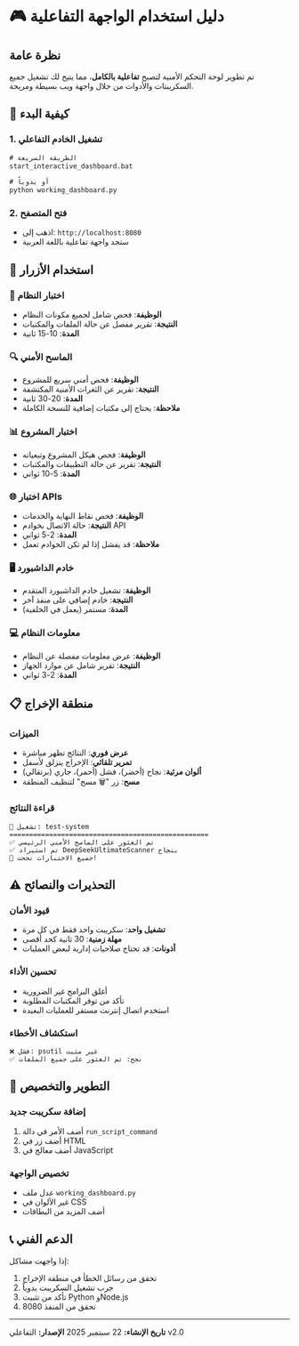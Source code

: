 # 🎮 دليل استخدام الواجهة التفاعلية

## نظرة عامة

تم تطوير لوحة التحكم الأمنية لتصبح **تفاعلية بالكامل**، مما يتيح لك تشغيل جميع السكريبتات والأدوات من خلال واجهة ويب بسيطة ومريحة.

## 🚀 كيفية البدء

### 1. تشغيل الخادم التفاعلي

```cmd
# الطريقة السريعة
start_interactive_dashboard.bat

# أو يدوياً
python working_dashboard.py
```

### 2. فتح المتصفح

- اذهب إلى: `http://localhost:8080`
- ستجد واجهة تفاعلية باللغة العربية

## 🎯 استخدام الأزرار

### 🧪 اختبار النظام

- **الوظيفة**: فحص شامل لجميع مكونات النظام
- **النتيجة**: تقرير مفصل عن حالة الملفات والمكتبات
- **المدة**: 10-15 ثانية

### 🔍 الماسح الأمني

- **الوظيفة**: فحص أمني سريع للمشروع
- **النتيجة**: تقرير عن الثغرات الأمنية المكتشفة
- **المدة**: 20-30 ثانية
- **ملاحظة**: يحتاج إلى مكتبات إضافية للنسخة الكاملة

### 📊 اختبار المشروع

- **الوظيفة**: فحص هيكل المشروع وتبعياته
- **النتيجة**: تقرير عن حالة التطبيقات والمكتبات
- **المدة**: 5-10 ثواني

### 🌐 اختبار APIs

- **الوظيفة**: فحص نقاط النهاية والخدمات
- **النتيجة**: حالة الاتصال بخوادم API
- **المدة**: 2-5 ثواني
- **ملاحظة**: قد يفشل إذا لم تكن الخوادم تعمل

### 🖥️ خادم الداشبورد

- **الوظيفة**: تشغيل خادم الداشبورد المتقدم
- **النتيجة**: خادم إضافي على منفذ آخر
- **المدة**: مستمر (يعمل في الخلفية)

### 💻 معلومات النظام

- **الوظيفة**: عرض معلومات مفصلة عن النظام
- **النتيجة**: تقرير شامل عن موارد الجهاز
- **المدة**: 2-3 ثواني

## 📋 منطقة الإخراج

### الميزات

- **عرض فوري**: النتائج تظهر مباشرة
- **تمرير تلقائي**: الإخراج ينزلق لأسفل
- **ألوان مرئية**: نجاح (أخضر)، فشل (أحمر)، جاري (برتقالي)
- **مسح**: زر "🗑️ مسح" لتنظيف المنطقة

### قراءة النتائج

```
🚀 تشغيل: test-system
==================================================
✅ تم العثور على الماسح الأمني الرئيسي
✅ تم استيراد DeepSeekUltimateScanner بنجاح
🎉 جميع الاختبارات نجحت!
```

## ⚠️ التحذيرات والنصائح

### قيود الأمان

- **تشغيل واحد**: سكريبت واحد فقط في كل مرة
- **مهلة زمنية**: 30 ثانية كحد أقصى
- **أذونات**: قد تحتاج صلاحيات إدارية لبعض العمليات

### تحسين الأداء

- أغلق البرامج غير الضرورية
- تأكد من توفر المكتبات المطلوبة
- استخدم اتصال إنترنت مستقر للعمليات البعيدة

### استكشاف الأخطاء

```
❌ فشل: psutil غير مثبت
✅ نجح: تم العثور على جميع الملفات
```

## 🔧 التطوير والتخصيص

### إضافة سكريبت جديد

1. أضف الأمر في دالة `run_script_command`
2. أضف زر في HTML
3. أضف معالج في JavaScript

### تخصيص الواجهة

- عدل ملف `working_dashboard.py`
- غير الألوان في CSS
- أضف المزيد من البطاقات

## 📞 الدعم الفني

إذا واجهت مشاكل:

1. تحقق من رسائل الخطأ في منطقة الإخراج
2. جرب تشغيل السكريبت يدوياً
3. تأكد من تثبيت Python وNode.js
4. تحقق من المنفذ 8080

---

**تاريخ الإنشاء:** 22 سبتمبر 2025
**الإصدار:** التفاعلي v2.0
